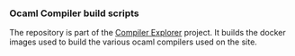### Ocaml Compiler build scripts

The repository is part of the [Compiler Explorer](https://godbolt.org/) project. It builds
the docker images used to build the various ocaml compilers used on the site.
